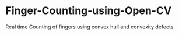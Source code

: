 # Finger-Counting-using-Open-CV
Real time Counting of fingers using convex hull and convexity defects
